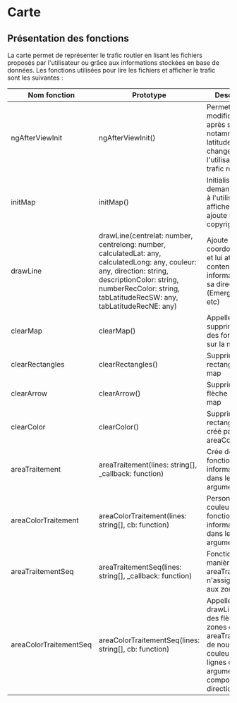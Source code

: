 # Carte

## Présentation des fonctions

La carte permet de représenter le trafic routier en lisant les fichiers proposés par l'utilisateur ou grâce aux informations stockées en base de données. Les fonctions utilisées pour lire les fichiers et afficher le trafic sont les suivantes :

| **Nom fonction**       | **Prototype**                                                                                                                                                                                                             | **Description courte**                                                                                                                                                                                                |
|------------------------|---------------------------------------------------------------------------------------------------------------------------------------------------------------------------------------------------------------------------|-----------------------------------------------------------------------------------------------------------------------------------------------------------------------------------------------------------------------|
| ngAfterViewInit        | ngAfterViewInit()                                                                                                                                                                                                         | Permet des modifications de la map après son initialisation, notamment lorsque la latitude ou la longitude changent ou quand l'utilisateur affiche le trafic routier                                                  |
| initMap                | initMap()                                                                                                                                                                                                                 | Initialise la carte en demandant notamment à l'utilisateur s'il veut afficher sa position, et ajoute une mention de copyright sur la map                                                                              |
| drawLine               | drawLine(centrelat: number, centrelong: number, calculatedLat: any, calculatedLong: any, couleur: any, direction: string, descriptionColor: string, numberRecColor: string, tabLatitudeRecSW: any, tabLatitudeRecNE: any) | Ajoute une flèche aux coordonnées indiquées, et lui attribue un popup contenant des informations telles que sa direction et son type (Emerging, Decreasing, etc)                                                      |
| clearMap               | clearMap()                                                                                                                                                                                                                | Appelle les 3 fonctions supprimant l'ensemble des formes dessinées sur la map                                                                                                                                         |
| clearRectangles        | clearRectangles()                                                                                                                                                                                                         | Supprime chaque rectangle dessiné sur la map                                                                                                                                                                          |
| clearArrow             | clearArrow()                                                                                                                                                                                                              | Supprime chaque flèche dessinée sur la map                                                                                                                                                                            |
| clearColor             | clearColor()                                                                                                                                                                                                              | Supprime chaque rectangle de couleur créé par la fonction areaColorTraitementSeq                                                                                                                                      |
| areaTraitement         | areaTraitement(lines: string[], _callback: function)                                                                                                                                                                      | Crée des zones en fonction des informations données dans le tableau mis en argument                                                                                                                                   |
| areaColorTraitement    | areaColorTraitement(lines: string[], cb: function)                                                                                                                                                                        | Personnalise les couleurs des zones en fonction des informations données dans le tableau mis en argument                                                                                                              |
| areaTraitementSeq      | areaTraitementSeq(lines: string[], _callback: function)                                                                                                                                                                   | Fonctionne de la même manière que areaTraitement, mais n'assigne pas de popup aux zones créées                                                                                                                        |
| areaColorTraitementSeq | areaColorTraitementSeq(lines: string[], cb: function)                                                                                                                                                                     | Appelle la fonction drawLine pour afficher des flèches dans les zones créées par areaTraitement, ou crée de nouvelles zones de couleur si certaines lignes du tableau mis en argument ne comportent pas de directions |